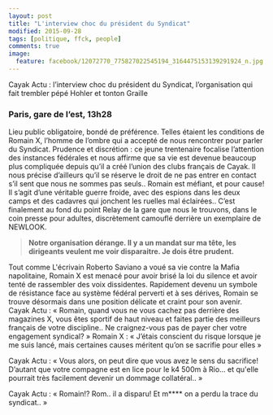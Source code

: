 ```yaml
---
layout: post
title: "L'interview choc du président du Syndicat"
modified: 2015-09-28
tags: [politique, ffck, people]
comments: true
image:
  feature: facebook/12072770_775827022545194_3164475153139291924_n.jpg
---
```


Cayak Actu : l’interview choc du président du Syndicat, l’organisation qui fait trembler pépé Hohler et tonton Graille

### Paris, gare de l’est, 13h28

Lieu public obligatoire, bondé de préférence. Telles étaient les conditions de Romain X, l’homme de l’ombre qui a accepté de nous rencontrer pour parler du Syndicat. Prudence et discrétion : ce jeune trentenaire focalise l’attention des instances fédérales et nous affirme que sa vie est devenue beaucoup plus compliquée depuis qu’il a créé l’union des clubs français de Cayak. Il nous précise d’ailleurs qu’il se réserve le droit de ne pas entrer en contact s’il sent que nous ne sommes pas seuls.. Romain est méfiant, et pour cause! Il s’agit d’une véritable guerre froide, avec des espions dans les deux camps et des cadavres qui jonchent les ruelles mal éclairées..
C’est finalement au fond du point Relay de la gare que nous le trouvons, dans le coin presse pour adultes, discrètement camouflé derrière un exemplaire de NEWLOOK.

> **Notre organisation dérange. Il y a un mandat sur ma tête, les dirigeants veulent me voir disparaitre. Je dois être prudent.**

Tout comme L'écrivain Roberto Saviano a voué sa vie contre la Mafia napolitaine, Romain X est menacé pour avoir brisé la loi du silence et avoir tenté de rassembler des voix dissidentes. Rapidement devenu un symbole de résistance face au système fédéral perverti et à ses dérives, Romain se trouve désormais dans une position délicate et craint pour son avenir.
Cayak Actu : « Romain, quand vous ne vous cachez pas derrière des magazines X, vous êtes sportif de haut niveau et faites partie des meilleurs français de votre discipline.. Ne craignez-vous pas de payer cher votre engagement syndical? »
Romain X : « J’étais conscient du risque lorsque je me suis lancé, mais certaines causes méritent qu’on se sacrifie pour elles »

Cayak Actu : « Vous alors, on peut dire que vous avez le sens du sacrifice! D’autant que votre compagne est en lice pour le k4 500m à Rio… et qu'elle pourrait très facilement devenir un dommage collatéral.. »

Cayak Actu : « Romain!? Rom.. il a disparu! Et m**** on a perdu la trace du syndicat.. »
